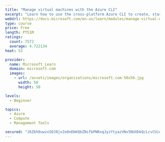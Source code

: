 ```yaml
---
title: "Manage virtual machines with the Azure CLI"
excerpt: "Learn how to use the cross-platform Azure CLI to create, start, stop, and perform other management tasks related to virtual machines in Azure."
webUrl: https://docs.microsoft.com/en-us/learn/modules/manage-virtual-machines-with-azure-cli/
type: course
price: Free
length: PT51M
ratings:
  count: 7572
  average: 4.722134
heat: 52

provider:
  name: Microsoft Learn
  domain: microsoft.com
  images:
    - url: /assets/images/organizations/microsoft.com-50x50.jpg
      width: 50
      height: 50

levels:
  - Beginner

topics:
  - Azure
  - Compute
  - Management Tools

secured: "J6Zkh0uwzxSOJ0jv2o0nDbKQbZNsfbPNRxqJyzYtyazVNx5NUXbkQcLcvCUidu+w83NH1Ofx1PSUMDxGB6o0vZ2uDXM1feXREkIsmhF0M/aQANgpkdzx2iP+PIYfYLLQnvI2u8lA6gbc8d7EAbN5h1HPLFaboM97jtA82NQyy6JSFJhdO0bkuoh4ayfnjN+YCHnHWn3bABU9AlrQIUMspphEPDPD1B7TN8ZfEd/zAbmJKRr6vnnPz7oIrAFWosp8ROhcqTnYfo016SCt2UwOTdkJQeAIWb8cpxK7bIefcxjKaO9AgpGre+8GbPfH1LLG2c223qfGN+w2YYlPWkUm8gGIuYUO6W97YlYB/4kmN46T/xLquBKlxzCxMfVsUoYN4tiozVSdL240pWGeDdjzvTWkOzd9k9NrT3GZ1EaeTfA=;2kTf6D4vtQ1VYI08xS0sQA=="
---
```


